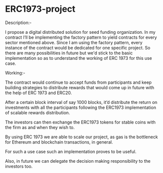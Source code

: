# ERC1973-project

Description:-

I propose a digital distributed solution for seed funding organization. In my contract I’ll be implementing the factory pattern to yield contracts for every sector mentioned above. Since I am using the factory pattern, every instance of the contract would be dedicated for one specific project. So there are many possibilities in future but we'd stick to the basic implementation so as to understand the working of ERC 1973 for this use case.

Working:-

The contract would continue to accept funds from participants and keep building strategies to distribute rewards that would come up in future with the help of ERC 1973 and ERC20.

After a certain block interval of say 1000 blocks, it’d distribute the return on investments with all the participants following the ERC1973 implementation of scalable rewards distribution.

The investors can then exchange the ERC1973 tokens for stable coins with the firm as and when they wish to. 

By using ERC 1973 we are able to scale our project, as gas is the bottleneck for Ethereum and blockchain transactions, in general. 

For such a use case such an implementation proves to be useful.

Also, in future we can delegate the decision making responsibility to the investors too.
